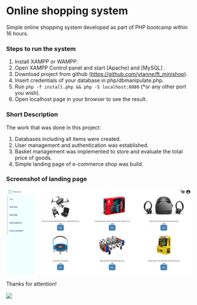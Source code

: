 # Online shopping system

Simple online shopping system developed as part of PHP bootcamp within 16 hours.

### Steps to run the system

1. Install XAMPP or WAMPP.
2. Open XAMPP Control panel and start [Apache] and [MySQL] .
3. Download project from github (https://github.com/ytanne/ft_minishop).
4. Insert credentials of your database in php/dbmanipulate.php.
5. Run `php -f install.php && php -S localhost:8080` (*or any other port you wish).
6. Open localhost page in your browser to see the result.

### Short Description

The work that was done in this project:
1) Databases including all items were created.
2) User management and authentication was established.
3) Basket management was implemented to store and evaluate the total price of goods.
4) Simple landing page of e-commerce shop was build.

### Screenshot of landing page
<img src="darknet.png" align="center">

Thanks for attention!

<img src="https://media.giphy.com/media/67ThRZlYBvibtdF9JH/giphy.gif" align="center">
